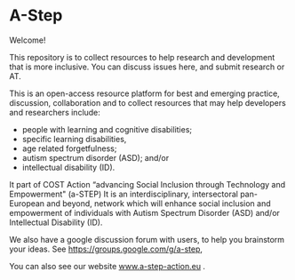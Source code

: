 # A-Step
Welcome!

This repository is to collect resources to help research and development that is more inclusive.
You can discuss issues here, and submit research or AT.

This is an open-access resource platform for  best and emerging practice, discussion, collaboration and to collect resources that may help developers and researchers include:
* people with learning and cognitive disabilities;
* specific learning disabilities, 
* age related forgetfulness; 
* autism spectrum disorder (ASD); and/or  
* intellectual disability (ID).

It part of  COST Action “advancing Social Inclusion through Technology and Empowerment" (a-STEP) 
It is an interdisciplinary, intersectoral pan-European and beyond, network which will enhance social inclusion and empowerment of individuals with Autism Spectrum Disorder (ASD) and/or Intellectual Disability (ID).


We also  have a google discussion forum with users, to help you brainstorm your ideas. See https://groups.google.com/g/a-step,


You can also see our website www.a-step-action.eu .
